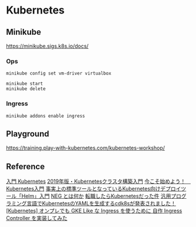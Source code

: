 # Kubernetes

## Minikube

<https://minikube.sigs.k8s.io/docs/>

### Ops

```bash=
minikube config set vm-driver virtualbox

minikube start
minikube delete
```

### Ingress

```bash=
minikube addons enable ingress
```

## Playground

<https://training.play-with-kubernetes.com/kubernetes-workshop/>

## Reference

[入門 Kubernetes](https://y-ohgi.com/introduction-kubernetes/)
[2019年版・Kubernetesクラスタ構築入門](https://knowledge.sakura.ad.jp/20955/)
[今こそ始めよう！　Kubernetes入門](https://thinkit.co.jp/series/7342)
[事実上の標準ツールとなっているKubernetes向けデプロイツール「Helm」入門](https://knowledge.sakura.ad.jp/23603/)
[NEG とは何か](https://medium.com/google-cloud-jp/neg-%E3%81%A8%E3%81%AF%E4%BD%95%E3%81%8B-cc1e2bbc979e)
[転職したらKubernetesだった件](https://qiita.com/yuanying/items/ceeeb7329a4fdc566546)
[汎用プログラミング言語でKubernetesのYAMLを生成するcdk8sが発表されました！](https://dev.classmethod.jp/articles/end-yaml-with-cdk8s/)
[[Kubernetes] オンプレでも GKE Like な Ingress を使うために 自作 Ingress Controller を実装してみた](https://cyberagent.ai/blog/pr/kubernetes/3758/)
